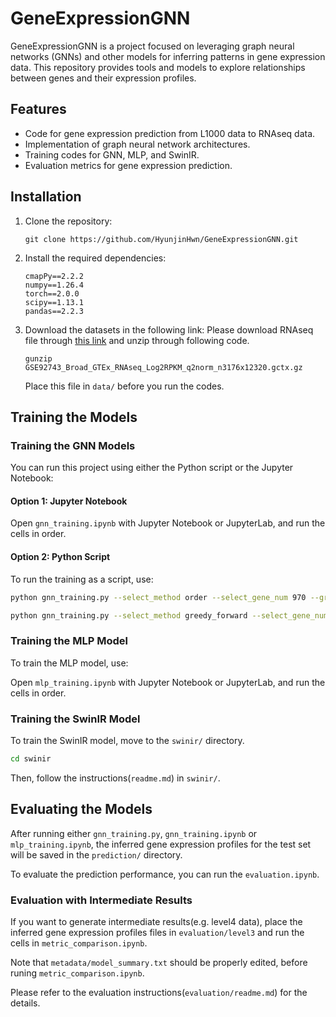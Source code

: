 # GeneExpressionGNN

GeneExpressionGNN is a project focused on leveraging graph neural networks (GNNs) and other models for inferring patterns in gene expression data. 
This repository provides tools and models to explore relationships between genes and their expression profiles.

## Features

- Code for gene expression prediction from L1000 data to RNAseq data.
- Implementation of graph neural network architectures.
- Training codes for GNN, MLP, and SwinIR.
- Evaluation metrics for gene expression prediction.

## Installation

1. Clone the repository:
    ```
    git clone https://github.com/HyunjinHwn/GeneExpressionGNN.git
    ```
2. Install the required dependencies:
    ```
    cmapPy==2.2.2
    numpy==1.26.4
    torch==2.0.0
    scipy==1.13.1
    pandas==2.2.3
    ```
3. Download the datasets in the following link:
    Please download RNAseq file through [this link](https://www.ncbi.nlm.nih.gov/geo/download/?acc=GSE92743&format=file&file=GSE92743%5FBroad%5FGTEx%5FRNAseq%5FLog2RPKM%5Fq2norm%5Fn3176x12320%2Egctx%2Egz)
    and unzip through following code.

    `gunzip GSE92743_Broad_GTEx_RNAseq_Log2RPKM_q2norm_n3176x12320.gctx.gz`

    Place this file in `data/` before you run the codes.


## Training the Models

### Training the GNN Models

You can run this project using either the Python script or the Jupyter Notebook:


#### Option 1: Jupyter Notebook

Open `gnn_training.ipynb` with Jupyter Notebook or JupyterLab, and run the cells in order.  

#### Option 2: Python Script

To run the training as a script, use:

```bash
python gnn_training.py --select_method order --select_gene_num 970 --graph cos50_Lfull_Nposneg --lr 0.0005 --gpu 0 --loss L1

python gnn_training.py --select_method greedy_forward --select_gene_num 108 --graph cos50_Lfull_Nposneg --lr 0.0005 --gpu 0 --loss L1
```

### Training the MLP Model

To train the MLP model, use:

Open `mlp_training.ipynb` with Jupyter Notebook or JupyterLab, and run the cells in order.  

### Training the SwinIR Model

To train the SwinIR model, move to the `swinir/` directory.

```bash
cd swinir
```

Then, follow the instructions(`readme.md`) in `swinir/`.


## Evaluating the Models

After running either `gnn_training.py`, `gnn_training.ipynb` or `mlp_training.ipynb`, the inferred gene expression profiles for the test set will be saved in the `prediction/` directory.

To evaluate the prediction performance, you can run the `evaluation.ipynb`.

### Evaluation with Intermediate Results

If you want to generate intermediate results(e.g. level4 data), 
place the inferred gene expression profiles files in `evaluation/level3` and run the cells in `metric_comparison.ipynb`.

Note that `metadata/model_summary.txt` should be properly edited, before runing `metric_comparison.ipynb`.

Please refer to the evaluation instructions(`evaluation/readme.md`) for the details.
